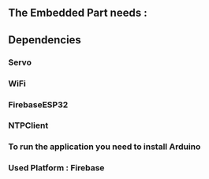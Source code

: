 ## The Embedded Part needs : 

## Dependencies 
### Servo
### WiFi
### FirebaseESP32
### NTPClient

### To run the application you need to install Arduino 
### Used Platform : Firebase